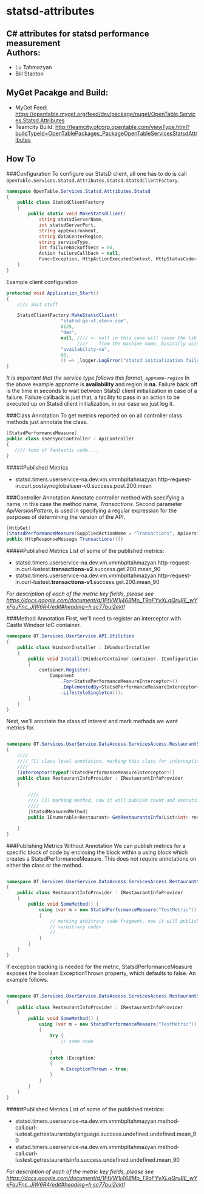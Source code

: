# statsd-attributes<br />
C# attributes for statsd performance measurement<br />
Authors:
--------
* Lu Tahmazyan<br />
* Bill Stanton<br />

MyGet Pacakge and Build:
------------------------
* MyGet Feed: https://opentable.myget.org/feed/dev/package/nuget/OpenTable.Services.Statsd.Attributes<br />
* Teamcity Build: http://teamcity.otcorp.opentable.com/viewType.html?buildTypeId=OpenTablePackages_PackageOpenTableServicesStatsdAttributes<br />

How To
-----
###Configuration
To configure our StatsD client, all one has to do is call `OpenTable.Services.Statsd.Attributes.Statsd.StatsdClientFactory`.

```C#
namespace OpenTable.Services.Statsd.Attributes.Statsd
{
	public class StatsdClientFactory
	{
	    public static void MakeStatsdClient(
	        string statsdServerName,
	        int statsdServerPort,
	        string appEnvironment,
	        string dataCenterRegion,
	        string serviceType,
	        int failureBackoffSecs = 60,
	        Action failureCallback = null,
	        Func<Exception, HttpActionExecutedContext, HttpStatusCode> exceptionToStatusCode = null){}
	}
}
```

Example client configuration 
```C# 
protected void Application_Start()
{
	//// init stuff

	StatsdClientFactory.MakeStatsdClient(
					"statsd-qa-sf.otenv.com",
					8125,
					"dev",
					null, //// <- null in this case will cause the lib to determine the datacenter
					      ////    from the machine name, basically using the first two chars machine name  
					"availability-na",
					60,
					() => _logger.LogError("statsd initialization failed"));
}
```
*It is important that the service type follows this format, `appname-region`*  In the above example appname is **availability** and region is **na**.  Failure back off is the time in seconds to wait between StatsD client initialization in case of a failure.  Failure callback is just that, a facility to pass in an action to be executed up on Statsd client initialization, in our case we just log it.

###Class Annotation
To get metrics reported on on all controller class methods just annotate the class. 
```C#
[StatsdPerformanceMeasure]
public class UserSyncController : ApiController
{
   //// tons of fantastic code....
}
```

#####Published Metrics
-  statsd.timers.userservice-na.dev.vm.vmmbpltahmazyan.http-request-in.curl.postsyncglobaluser-v0.success.post.200.mean

###Controller Annotation
Annotate controller method with specifying a name, in this case the method name, *Transactions*.  Second parameter *ApiVersionPattern*, is used in specifying a regular expression for the purposes of determining the version of the API.
```C#
[HttpGet]
[StatsdPerformanceMeasure(SuppliedActionName = "Transactions", ApiVersionPattern = @"user/(\w+)/", DefaultApiVersion = "v1")]
public HttpResponseMessage Transactions(){}
```

#####Published Metrics
List of some of the published metrics:
-  statsd.timers.userservice-na.dev.vm.vmmbpltahmazyan.http-request-in.curl-lustest.**transactions-v2**.success.get.200.mean_90
-  statsd.timers.userservice-na.dev.vm.vmmbpltahmazyan.http-request-in.curl-lustest.**transactions-v1**.success.get.200.mean_90


*For description of each of the metric key fields, please see https://docs.google.com/document/d/1FtVW1j46BMo_T9oFYvXLqQru8E_wYxFaJFnc_JjW6R4/edit#heading=h.sc77bui2ektl*

###Method Annotation
First, we'll need to register an interceptor with Castle Windsor IoC container. 

```C#
namespace OT.Services.UserService.API.Utilities
{
	public class WindsorInstaller : IWindsorInstaller
	{
		public void Install(IWindsorContainer container, IConfigurationStore store)
		{
			container.Register(
				Component
					.For<StatsdPerformanceMeasureInterceptor>()
					.ImplementedBy<StatsdPerformanceMeasureInterceptor>()
					.LifestyleSingleton());
		}
	}
}
```

Next, we'll annotate the class of interest and mark methods we want metrics for.
```C#

namespace OT.Services.UserService.DataAccess.ServicesAccess.RestaurantService
{
	//// 
	//// (1) class level annotation, marking this class for interception 
	//// 
	[Interceptor(typeof(StatsdPerformanceMeasureInterceptor))]
	public class RestaurantInfoProvider : IRestaurantInfoProvider
	{

		////
		//// (2) marking method, now it will publish count and execution duration.
		////
		[StatsdMeasuredMethod]
		public IEnumerable<Restaurant> GetRestaurantsInfo(List<int> restaurantIds, string language = null) {}

	}
}
```

###Publishing Metrics Without Annotation
We can publish metrics for a specific block of code by enclosing the block within a using block which creates a StatsdPerformanceMeasure.  This does not require annotations on either the class or the method.
```C#

namespace OT.Services.UserService.DataAccess.ServicesAccess.RestaurantService
{
	public class RestaurantInfoProvider : IRestaurantInfoProvider
	{
		public void SomeMethod() {
			using (var m = new StatsdPerformanceMeasure("TestMetric"))
			{
				// marking arbitrary code fragment, now it will publish count and execution duration.
				// <arbitrary code>
				// 
			}
		}
	}
}
```

If exception tracking is needed for the metric, StatsdPerformanceMeasure exposes the boolean ExceptionThrown property, which defaults to false.  An example follows.
```C#

namespace OT.Services.UserService.DataAccess.ServicesAccess.RestaurantService
{
	public class RestaurantInfoProvider : IRestaurantInfoProvider
	{
		public void SomeMethod() {
			using (var m = new StatsdPerformanceMeasure("TestMetric"))
			{
				try {
					// some code

				}
				catch (Exception)
				{
					m.ExceptionThrown = true;
				}
			}
		}
	}
}
```

#####Published Metrics
List of some of the published metrics:
-  statsd.timers.userservice-na.dev.vm.vmmbpltahmazyan.method-call.curl-lustest.getrestaurantsbylanguage.success.undefined.undefined.mean_90
-  statsd.timers.userservice-na.dev.vm.vmmbpltahmazyan.method-call.curl-lustest.getrestaurantsinfo.success.undefined.undefined.mean_90

*For description of each of the metric key fields, please see https://docs.google.com/document/d/1FtVW1j46BMo_T9oFYvXLqQru8E_wYxFaJFnc_JjW6R4/edit#heading=h.sc77bui2ektl*

